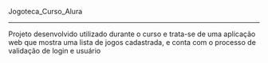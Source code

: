 Jogoteca_Curso_Alura
********************************

Projeto desenvolvido utilizado durante o curso e trata-se de uma aplicação web que mostra uma lista de jogos cadastrada, 
e conta com o processo de validação de login e usuário
